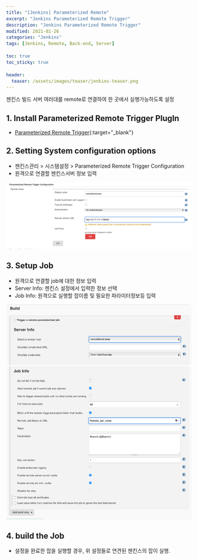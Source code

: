 ```yaml
---
title: "[Jenkins] Parameterized Remote"
excerpt: "Jenkins Parameterized Remote Trigger"
description: "Jenkins Parameterized Remote Trigger"
modified: 2021-01-26
categories: "Jenkins"
tags: [Jenkins, Remote, Back-end, Server]

toc: true
toc_sticky: true

header:
  teaser: /assets/images/teaser/jenkins-teaser.png
---
```


젠킨스 빌드 서버 여러대를 remote로 연결하여 한 곳에서 실행가능하도록 설정

## 1. Install Parameterized Remote Trigger PlugIn
- [Parameterized Remote Trigger](https://plugins.jenkins.io/Parameterized-Remote-Trigger/){:target="_blank"}

## 2. Setting System configuration options
- 젠킨스관리 > 시스템설정 > Parameterized Remote Trigger Configuration
- 원격으로 연결할 젠킨스서버 정보 입력

![setting_config](/assets/images/post/jenkins/remote_setting.png)

## 3. Setup Job
- 원격으로 연결할 job에 대한 정보 입력
- Server Info: 젠킨스 설정에서 입력한 정보 선택
- Job Info: 원격으로 실행할 잡이름 및 필요한 파라미터정보등 입력

![setup_job_1](/assets/images/post/jenkins/setup_job1.png)
![setup_job_2](/assets/images/post/jenkins/setup_job2.png)

## 4. build the Job
- 설정을 완료한 잡을 실행할 경우, 위 설정들로 연견된 젠킨스의 잡이 실행.
